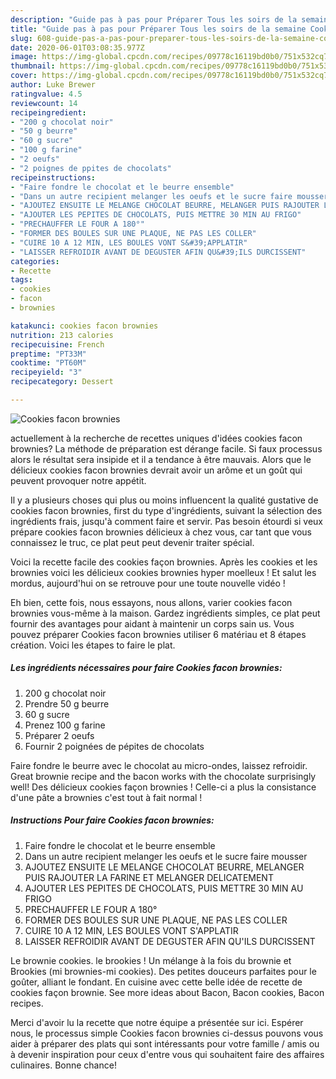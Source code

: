 ```yaml
---
description: "Guide pas à pas pour Préparer Tous les soirs de la semaine Cookies facon brownies"
title: "Guide pas à pas pour Préparer Tous les soirs de la semaine Cookies facon brownies"
slug: 608-guide-pas-a-pas-pour-preparer-tous-les-soirs-de-la-semaine-cookies-facon-brownies
date: 2020-06-01T03:08:35.977Z
image: https://img-global.cpcdn.com/recipes/09778c16119bd0b0/751x532cq70/cookies-facon-brownies-photo-principale-de-la-recette.jpg
thumbnail: https://img-global.cpcdn.com/recipes/09778c16119bd0b0/751x532cq70/cookies-facon-brownies-photo-principale-de-la-recette.jpg
cover: https://img-global.cpcdn.com/recipes/09778c16119bd0b0/751x532cq70/cookies-facon-brownies-photo-principale-de-la-recette.jpg
author: Luke Brewer
ratingvalue: 4.5
reviewcount: 14
recipeingredient:
- "200 g chocolat noir"
- "50 g beurre"
- "60 g sucre"
- "100 g farine"
- "2 oeufs"
- "2 poignes de ppites de chocolats"
recipeinstructions:
- "Faire fondre le chocolat et le beurre ensemble"
- "Dans un autre recipient melanger les oeufs et le sucre faire mousser"
- "AJOUTEZ ENSUITE LE MELANGE CHOCOLAT BEURRE, MELANGER PUIS RAJOUTER LA FARINE ET MELANGER DELICATEMENT"
- "AJOUTER LES PEPITES DE CHOCOLATS, PUIS METTRE 30 MIN AU FRIGO"
- "PRECHAUFFER LE FOUR A 180°"
- "FORMER DES BOULES SUR UNE PLAQUE, NE PAS LES COLLER"
- "CUIRE 10 A 12 MIN, LES BOULES VONT S&#39;APPLATIR"
- "LAISSER REFROIDIR AVANT DE DEGUSTER AFIN QU&#39;ILS DURCISSENT"
categories:
- Recette
tags:
- cookies
- facon
- brownies

katakunci: cookies facon brownies 
nutrition: 213 calories
recipecuisine: French
preptime: "PT33M"
cooktime: "PT60M"
recipeyield: "3"
recipecategory: Dessert

---
```



![Cookies facon brownies](https://img-global.cpcdn.com/recipes/09778c16119bd0b0/751x532cq70/cookies-facon-brownies-photo-principale-de-la-recette.jpg)

actuellement à la recherche de recettes uniques d'idées cookies facon brownies? La méthode de préparation est dérange facile. Si faux processus alors le résultat sera insipide et il a tendance à être mauvais. Alors que le délicieux cookies facon brownies devrait avoir un arôme et un goût qui peuvent provoquer notre appétit.

Il y a plusieurs choses qui plus ou moins influencent la qualité gustative de cookies facon brownies, first du type d'ingrédients, suivant la sélection des ingrédients frais, jusqu'à comment faire et servir. Pas besoin étourdi si veux prépare cookies facon brownies délicieux à chez vous, car tant que vous connaissez le truc, ce plat peut peut devenir traiter spécial.

Voici la recette facile des cookies façon brownies. Après les cookies et les brownies voici les délicieux cookies brownies hyper moelleux ! Et salut les mordus, aujourd&#39;hui on se retrouve pour une toute nouvelle vidéo !


Eh bien, cette fois, nous essayons, nous allons, varier cookies facon brownies vous-même à la maison. Gardez ingrédients simples, ce plat peut fournir des avantages pour aidant à maintenir un corps sain us. Vous pouvez préparer Cookies facon brownies utiliser 6 matériau et 8 étapes création. Voici les étapes to faire le plat.

<!--inarticleads1-->

##### Les ingrédients nécessaires pour faire Cookies facon brownies:

1.  200 g chocolat noir
1. Prendre 50 g beurre
1.  60 g sucre
1. Prenez 100 g farine
1. Préparer 2 oeufs
1. Fournir 2 poignées de pépites de chocolats


Faire fondre le beurre avec le chocolat au micro-ondes, laissez refroidir. Great brownie recipe and the bacon works with the chocolate surprisingly well! Des délicieux cookies façon brownies ! Celle-ci a plus la consistance d&#39;une pâte a brownies c&#39;est tout à fait normal ! 

<!--inarticleads2-->

##### Instructions Pour faire Cookies facon brownies:

1. Faire fondre le chocolat et le beurre ensemble
1. Dans un autre recipient melanger les oeufs et le sucre faire mousser
1. AJOUTEZ ENSUITE LE MELANGE CHOCOLAT BEURRE, MELANGER PUIS RAJOUTER LA FARINE ET MELANGER DELICATEMENT
1. AJOUTER LES PEPITES DE CHOCOLATS, PUIS METTRE 30 MIN AU FRIGO
1. PRECHAUFFER LE FOUR A 180°
1. FORMER DES BOULES SUR UNE PLAQUE, NE PAS LES COLLER
1. CUIRE 10 A 12 MIN, LES BOULES VONT S&#39;APPLATIR
1. LAISSER REFROIDIR AVANT DE DEGUSTER AFIN QU&#39;ILS DURCISSENT


Le brownie cookies. le brookies ! Un mélange à la fois du brownie et Brookies (mi brownies-mi cookies). Des petites douceurs parfaites pour le goûter, alliant le fondant. En cuisine avec cette belle idée de recette de cookies façon brownie. See more ideas about Bacon, Bacon cookies, Bacon recipes. 


Merci d'avoir lu la recette que notre équipe a présentée sur ici. Espérer nous, le processus simple Cookies facon brownies ci-dessus pouvons vous aider à préparer des plats qui sont intéressants pour votre famille / amis ou à devenir inspiration pour ceux d'entre vous qui souhaitent faire des affaires culinaires. Bonne chance!
